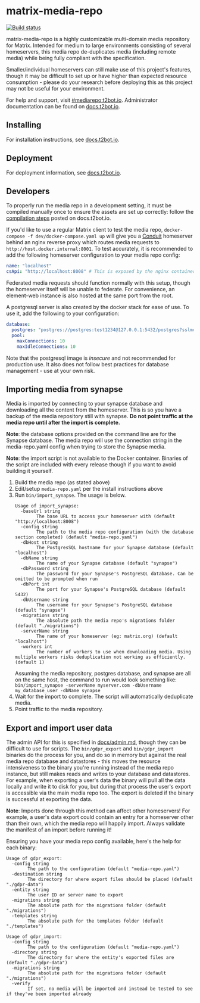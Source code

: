 # matrix-media-repo

[![Build status](https://badge.buildkite.com/4205079064098cf0abf5179ea4784f1c9113e875b8fcbde1a2.svg)](https://buildkite.com/t2bot/matrix-media-repo)

matrix-media-repo is a highly customizable multi-domain media repository for Matrix. Intended for medium to large environments
consisting of several homeservers, this media repo de-duplicates media (including remote media) while being fully compliant
with the specification. 

Smaller/individual homeservers can still make use of this project's features, though it may be difficult to set up or have 
higher than expected resource consumption - please do your research before deploying this as this project may not be useful
for your environment.

For help and support, visit [#mediarepo:t2bot.io](https://matrix.to/#/#mediarepo:t2bot.io). Administrator documentation
can be found on [docs.t2bot.io](https://docs.t2bot.io/matrix-media-repo/).

## Installing

For installation instructions, see [docs.t2bot.io](https://docs.t2bot.io/matrix-media-repo/installing/index.html).

## Deployment

For deployment information, see [docs.t2bot.io](https://docs.t2bot.io/matrix-media-repo/deployment/index.html).

## Developers

To properly run the media repo in a development setting, it must be compiled manually
once to ensure the assets are set up correctly: follow the 
[compilation steps](https://docs.t2bot.io/matrix-media-repo/installing/method/compilation.html)
posted on docs.t2bot.io.

If you'd like to use a regular Matrix client to test the media repo, `docker-compose -f dev/docker-compose.yaml up`
will give you a [Conduit](https://conduit.rs/) homeserver behind an nginx reverse proxy which routes media requests to
`http://host.docker.internal:8001`. To test accurately, it is recommended to add the following homeserver configuration
to your media repo config:
```yaml
name: "localhost"
csApi: "http://localhost:8008" # This is exposed by the nginx container
```

Federated media requests should function normally with this setup, though the homeserver itself will be unable to federate.
For convenience, an element-web instance is also hosted at the same port from the root. 

A postgresql server is also created by the docker stack for ease of use. To use it, add the following to your configuration:

```yaml
database:
  postgres: "postgres://postgres:test1234@127.0.0.1:5432/postgres?sslmode=disable"
  pool:
    maxConnections: 10
    maxIdleConnections: 10
```

Note that the postgresql image is *insecure* and not recommended for production use. It also does not follow best practices
for database management - use at your own risk.

## Importing media from synapse

Media is imported by connecting to your synapse database and downloading all the content from the homeserver. This is so 
you have a backup of the media repository still with synapse. **Do not point traffic at the media repo until after the 
import is complete.**

**Note**: the database options provided on the command line are for the Synapse database. The media repo will use the 
connection string in the media-repo.yaml config when trying to store the Synapse media.

**Note**: the import script is not available to the Docker container. Binaries of the script are included with every
release though if you want to avoid building it yourself.

1. Build the media repo (as stated above)
2. Edit/setup `media-repo.yaml` per the install instructions above
3. Run `bin/import_synapse`. The usage is below. 
    ```
    Usage of import_synapse:
      -baseUrl string
            The base URL to access your homeserver with (default "http://localhost:8008")
      -config string
            The path to the media repo configuration (with the database section completed) (default "media-repo.yaml")
      -dbHost string
            The PostgresSQL hostname for your Synapse database (default "localhost")
      -dbName string
            The name of your Synapse database (default "synapse")
      -dbPassword string
            The password for your Synapse's PostgreSQL database. Can be omitted to be prompted when run
      -dbPort int
            The port for your Synapse's PostgreSQL database (default 5432)
      -dbUsername string
            The username for your Synapse's PostgreSQL database (default "synapse")
      -migrations string
            The absolute path the media repo's migrations folder (default "./migrations")
      -serverName string
            The name of your homeserver (eg: matrix.org) (default "localhost")
      -workers int
            The number of workers to use when downloading media. Using multiple workers risks deduplication not working as efficiently. (default 1)
    ```
    Assuming the media repository, postgres database, and synapse are all on the same host, the command to run would look something like: `bin/import_synapse -serverName myserver.com -dbUsername my_database_user -dbName synapse`
4. Wait for the import to complete. The script will automatically deduplicate media.
5. Point traffic to the media repository.

## Export and import user data

The admin API for this is specified in [docs/admin.md](./docs/admin.md), though they can be difficult to use for scripts.
The `bin/gdpr_export` and `bin/gdpr_import` binaries do the process for you, and do so in memory but against the real
media repo database and datastores - this moves the resource intensiveness to the binary you're running instead of the
media repo instance, but still makes reads and writes to your database and datastores. For example, when exporting a 
user's data the binary will pull all the data locally and write it to disk for you, but during that process the user's
export is accessible via the main media repo too. The export is deleted if the binary is successful at exporting the 
data.

**Note**: Imports done through this method can affect other homeservers! For example, a user's data export could contain
an entry for a homeserver other than their own, which the media repo will happily import. Always validate the manifest
of an import before running it!

Ensuring you have your media repo config available, here's the help for each binary:

```
Usage of gdpr_export:
  -config string
        The path to the configuration (default "media-repo.yaml")
  -destination string
        The directory for where export files should be placed (default "./gdpr-data")
  -entity string
        The user ID or server name to export
  -migrations string
        The absolute path for the migrations folder (default "./migrations")
  -templates string
        The absolute path for the templates folder (default "./templates")
```

```
Usage of gdpr_import:
  -config string
        The path to the configuration (default "media-repo.yaml")
  -directory string
        The directory for where the entity's exported files are (default "./gdpr-data")
  -migrations string
        The absolute path for the migrations folder (default "./migrations")
  -verify
        If set, no media will be imported and instead be tested to see if they've been imported already
```
